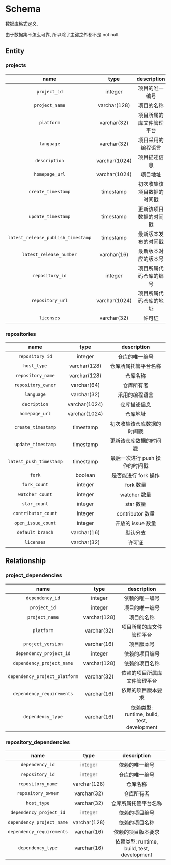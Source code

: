 # Schema

数据库格式定义.

由于数据集不怎么可靠, 所以除了主键之外都不是 not null.

## Entity

### projects

| name | type | description |
| :---: | :---: | :---: |
| `project_id` | integer | 项目的唯一编号 |
| `project_name` | varchar(128) | 项目的名称 |
| `platform` | varchar(32) | 项目所属的库文件管理平台 |
| `language` | varchar(32) | 项目采用的编程语言 |
| `description` | varchar(1024) | 项目描述信息 |
| `homepage_url` | varchar(1024) | 项目地址 |
| `create_timestamp` | timestamp | 初次收集该项目数据的时间戳 |
| `update_timestamp` | timestamp | 更新该项目数据的时间戳 |
| `latest_release_publish_timestamp` | timestamp | 最新版本发布的时间戳 |
| `latest_release_number` | varchar(16) | 最新版本对应的版本号 |
| `repository_id` | integer | 项目所属代码仓库的编号 |
| `repository_url` | varchar(1024) | 项目所属代码仓库的地址 |
| `licenses` | varchar(32) | 许可证 |

### repositories

| name | type | description |
| :---: | :---: | :---: |
| `repository_id` | integer | 仓库的唯一编号 |
| `host_type` | varchar(128) | 仓库所属托管平台名称 |
| `repository_name` | varchar(128) | 仓库名称 |
| `repository_owner` | varchar(64) | 仓库所有者 |
| `language` | varchar(32) | 采用的编程语言 |
| `decription` | varchar(1024) | 仓库描述信息 |
| `homepage_url` | varchar(1024) | 仓库地址 |
| `create_timestamp` | timestamp | 初次收集该仓库数据的时间戳 |
| `update_timestamp` | timestamp | 更新该仓库数据的时间戳 |
| `latest_push_timestamp` | timestamp | 最后一次进行 push 操作的时间戳 |
| `fork` | boolean | 是否能进行 fork 操作 |
| `fork_count` | integer | fork 数量 |
| `watcher_count` | integer | watcher 数量 |
| `star_count` | integer | star 数量 |
| `contributor_count` | integer | contributor 数量 |
| `open_issue_count` | integer | 开放的 issue 数量 |
| `default_branch` | varchar(16) | 默认分支 |
| `licenses` | varchar(32) | 许可证 |

## Relationship

### project_dependencies

| name | type | description |
| :---: | :---: | :---: |
| `dependency_id` | integer | 依赖的唯一编号 |
| `project_id` | integer | 项目的唯一编号 |
| `project_name` | varchar(128) | 项目的名称 |
| `platform` | varchar(32) | 项目所属的库文件管理平台 |
| `project_version` | varchar(16) | 项目版本号 |
| `dependency_project_id` | integer | 依赖的项目编号 |
| `dependency_project_name` | varchar(128) | 依赖的项目名称 |
| `dependency_project_platform` | varchar(32) | 依赖的项目所属库文件管理平台 |
| `dependency_requirements` | varchar(16) | 依赖的项目版本要求 |
| `dependency_type` | varchar(16) | 依赖类型: runtime, build, test, development |

### repository_dependencies

| name | type | description |
| :---: | :---: | :---: |
| `dependency_id` | integer | 依赖的唯一编号 |
| `repository_id` | integer | 仓库的唯一编号 |
| `repository_name` | varchar(128) | 仓库名称 |
| `repository_owner` | varchar(32) | 仓库所有者 |
| `host_type` | varchar(32) | 仓库所属托管平台名称 |
| `dependency_project_id` | integer | 依赖的项目编号 |
| `dependency_project_name` | varchar(128) | 依赖的项目名称 |
| `dependency_requirements` | varchar(16) | 依赖的项目版本要求 |
| `dependency_type` | varchar(16) | 依赖类型: runtime, build, test, development |

